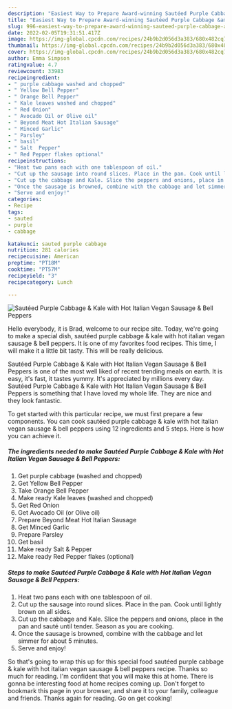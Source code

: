 ```yaml
---
description: "Easiest Way to Prepare Award-winning Sautéed Purple Cabbage &amp;amp; Kale with Hot Italian Vegan Sausage &amp;amp; Bell Peppers"
title: "Easiest Way to Prepare Award-winning Sautéed Purple Cabbage &amp;amp; Kale with Hot Italian Vegan Sausage &amp;amp; Bell Peppers"
slug: 996-easiest-way-to-prepare-award-winning-sauteed-purple-cabbage-and-amp-kale-with-hot-italian-vegan-sausage-and-amp-bell-peppers
date: 2022-02-05T19:31:51.417Z
image: https://img-global.cpcdn.com/recipes/24b9b2d056d3a383/680x482cq70/sauteed-purple-cabbage-kale-with-hot-italian-vegan-sausage-bell-peppers-recipe-main-photo.jpg
thumbnail: https://img-global.cpcdn.com/recipes/24b9b2d056d3a383/680x482cq70/sauteed-purple-cabbage-kale-with-hot-italian-vegan-sausage-bell-peppers-recipe-main-photo.jpg
cover: https://img-global.cpcdn.com/recipes/24b9b2d056d3a383/680x482cq70/sauteed-purple-cabbage-kale-with-hot-italian-vegan-sausage-bell-peppers-recipe-main-photo.jpg
author: Emma Simpson
ratingvalue: 4.7
reviewcount: 33983
recipeingredient:
- " purple cabbage washed and chopped"
- " Yellow Bell Pepper"
- " Orange Bell Pepper"
- " Kale leaves washed and chopped"
- " Red Onion"
- " Avocado Oil or Olive oil"
- " Beyond Meat Hot Italian Sausage"
- " Minced Garlic"
- " Parsley"
- " basil"
- " Salt  Pepper"
- " Red Pepper flakes optional"
recipeinstructions:
- "Heat two pans each with one tablespoon of oil."
- "Cut up the sausage into round slices. Place in the pan. Cook until lightly brown on all sides."
- "Cut up the cabbage and Kale. Slice the peppers and onions, place in the pan and sauté until tender. Season as you are cooking."
- "Once the sausage is browned, combine with the cabbage and let simmer for about 5 minutes."
- "Serve and enjoy!"
categories:
- Recipe
tags:
- sauted
- purple
- cabbage

katakunci: sauted purple cabbage 
nutrition: 281 calories
recipecuisine: American
preptime: "PT18M"
cooktime: "PT57M"
recipeyield: "3"
recipecategory: Lunch

---
```



![Sautéed Purple Cabbage &amp; Kale with Hot Italian Vegan Sausage &amp; Bell Peppers](https://img-global.cpcdn.com/recipes/24b9b2d056d3a383/680x482cq70/sauteed-purple-cabbage-kale-with-hot-italian-vegan-sausage-bell-peppers-recipe-main-photo.jpg)

Hello everybody, it is Brad, welcome to our recipe site. Today, we're going to make a special dish, sautéed purple cabbage &amp; kale with hot italian vegan sausage &amp; bell peppers. It is one of my favorites food recipes. This time, I will make it a little bit tasty. This will be really delicious.



Sautéed Purple Cabbage &amp; Kale with Hot Italian Vegan Sausage &amp; Bell Peppers is one of the most well liked of recent trending meals on earth. It is easy, it's fast, it tastes yummy. It's appreciated by millions every day. Sautéed Purple Cabbage &amp; Kale with Hot Italian Vegan Sausage &amp; Bell Peppers is something that I have loved my whole life. They are nice and they look fantastic.


To get started with this particular recipe, we must first prepare a few components. You can cook sautéed purple cabbage &amp; kale with hot italian vegan sausage &amp; bell peppers using 12 ingredients and 5 steps. Here is how you can achieve it.

<!--inarticleads1-->

##### The ingredients needed to make Sautéed Purple Cabbage &amp; Kale with Hot Italian Vegan Sausage &amp; Bell Peppers:

1. Get  purple cabbage (washed and chopped)
1. Get  Yellow Bell Pepper
1. Take  Orange Bell Pepper
1. Make ready  Kale leaves (washed and chopped)
1. Get  Red Onion
1. Get  Avocado Oil (or Olive oil)
1. Prepare  Beyond Meat Hot Italian Sausage
1. Get  Minced Garlic
1. Prepare  Parsley
1. Get  basil
1. Make ready  Salt &amp; Pepper
1. Make ready  Red Pepper flakes (optional)




<!--inarticleads2-->

##### Steps to make Sautéed Purple Cabbage &amp; Kale with Hot Italian Vegan Sausage &amp; Bell Peppers:

1. Heat two pans each with one tablespoon of oil.
1. Cut up the sausage into round slices. Place in the pan. Cook until lightly brown on all sides.
1. Cut up the cabbage and Kale. Slice the peppers and onions, place in the pan and sauté until tender. Season as you are cooking.
1. Once the sausage is browned, combine with the cabbage and let simmer for about 5 minutes.
1. Serve and enjoy!




So that's going to wrap this up for this special food sautéed purple cabbage &amp; kale with hot italian vegan sausage &amp; bell peppers recipe. Thanks so much for reading. I'm confident that you will make this at home. There is gonna be interesting food at home recipes coming up. Don't forget to bookmark this page in your browser, and share it to your family, colleague and friends. Thanks again for reading. Go on get cooking!
